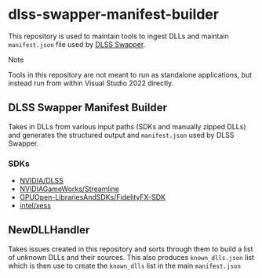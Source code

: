 # dlss-swapper-manifest-builder

This repository is used to maintain tools to ingest DLLs and maintain `manifest.json` file used by [DLSS Swapper](https://github.com/beeradmoore/dlss-swapper).

> [!NOTE]  
> Tools in this repository are not meant to run as standalone applications, but instead run from within Visual Studio 2022 directly.


## DLSS Swapper Manifest Builder 

Takes in DLLs from various input paths (SDKs and manually zipped DLLs) and generates the structured output and `manifest.json` used by DLSS Swapper.

### SDKs

- [NVIDIA/DLSS](https://github.com/NVIDIA/DLSS)
- [NVIDIAGameWorks/Streamline](https://github.com/NVIDIAGameWorks/Streamline)
- [GPUOpen-LibrariesAndSDKs/FidelityFX-SDK](https://github.com/GPUOpen-LibrariesAndSDKs/FidelityFX-SDK)
- [intel/xess](https://github.com/intel/xess)

## NewDLLHandler 

Takes issues created in this repository and sorts through them to build a list of unknown DLLs and their sources. This also produces `known_dlls.json` list which is then use to create the `known_dlls` list in the main `manifest.json`

